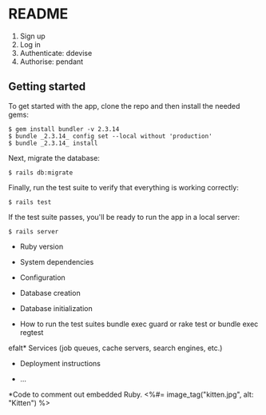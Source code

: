 # README
1. Sign up
2. Log in
3. Authenticate: ddevise
4. Authorise: pendant
## Getting started

To get started with the app, clone the repo and then install the needed gems:

```
$ gem install bundler -v 2.3.14
$ bundle _2.3.14_ config set --local without 'production'
$ bundle _2.3.14_ install
```

Next, migrate the database:

```
$ rails db:migrate
```

Finally, run the test suite to verify that everything is working correctly:

```
$ rails test
```

If the test suite passes, you'll be ready to run the app in a local server:

```
$ rails server
```
* Ruby version

* System dependencies

* Configuration

* Database creation

* Database initialization

* How to run the test suites
    bundle exec guard
    or
    rake test
    or
    bundle exec regtest

efalt* Services (job queues, cache servers, search engines, etc.)

* Deployment instructions

* ...

*Code to comment out embedded Ruby.
    <%#= image_tag("kitten.jpg", alt: "Kitten") %>
